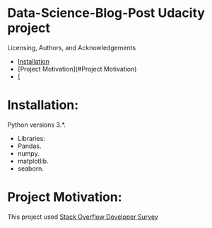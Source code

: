 # Data-Science-Blog-Post Udacity project 
Licensing, Authors, and Acknowledgements

- [Installation](#installation)
- [Project Motivation](#Project Motivation)
- [



# Installation:
Python versions 3.*.
- Libraries:
- Pandas.
- numpy.
- matplotlib.
- seaborn.

# Project Motivation:
This project used [Stack Overflow Developer Survey](https://www.kaggle.com/stackoverflow/so-survey-2017/kernels?sortBy=voteCount&group=everyone&pageSize=20&datasetId=1406) 
